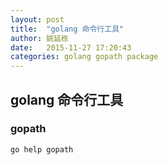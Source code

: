 ```yaml
---
layout: post
title:  "golang 命令行工具"
author: 姚延栋
date:   2015-11-27 17:20:43
categories: golang gopath package
---
```


## golang 命令行工具

### gopath

    go help gopath



